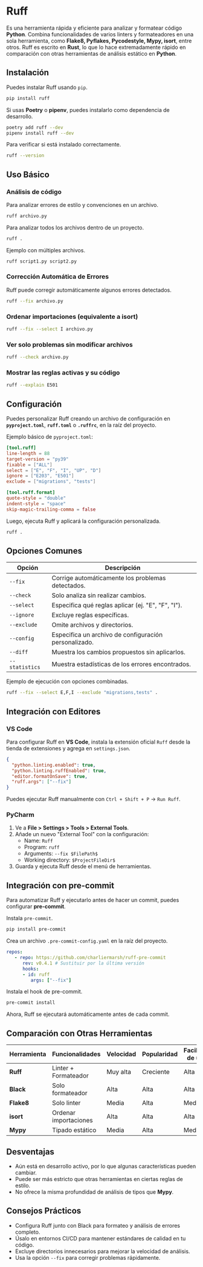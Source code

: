 # **Ruff**

Es una herramienta rápida y eficiente para analizar y formatear código **Python**. Combina funcionalidades de varios linters y formateadores en una sola herramienta, como **Flake8, Pyflakes, Pycodestyle, Mypy, isort**, entre otros. Ruff es escrito en **Rust**, lo que lo hace extremadamente rápido en comparación con otras herramientas de análisis estático en **Python**.

## **Instalación**

Puedes instalar Ruff usando `pip`.

```bash
pip install ruff
```

Si usas **Poetry** o **pipenv**, puedes instalarlo como dependencia de desarrollo.

```bash
poetry add ruff --dev
pipenv install ruff --dev
```

Para verificar si está instalado correctamente.

```bash
ruff --version
```

## **Uso Básico**

### **Análisis de código**

Para analizar errores de estilo y convenciones en un archivo.

```bash
ruff archivo.py
```

Para analizar todos los archivos dentro de un proyecto.

```bash
ruff .
```

Ejemplo con múltiples archivos.

```bash
ruff script1.py script2.py
```

### **Corrección Automática de Errores**

Ruff puede corregir automáticamente algunos errores detectados.

```bash
ruff --fix archivo.py
```

### **Ordenar importaciones (equivalente a isort)**

```bash
ruff --fix --select I archivo.py
```

### **Ver solo problemas sin modificar archivos**

```bash
ruff --check archivo.py
```

### **Mostrar las reglas activas y su código**

```bash
ruff --explain E501
```

## **Configuración**

Puedes personalizar Ruff creando un archivo de configuración en **`pyproject.toml`**, **`ruff.toml`** o **`.ruffrc`**, en la raíz del proyecto.

Ejemplo básico de `pyproject.toml`:

```toml
[tool.ruff]
line-length = 88
target-version = "py39"
fixable = ["ALL"]
select = ["E", "F", "I", "UP", "D"]
ignore = ["E203", "E501"]
exclude = ["migrations", "tests"]

[tool.ruff.format]
quote-style = "double"
indent-style = "space"
skip-magic-trailing-comma = false
```

Luego, ejecuta Ruff y aplicará la configuración personalizada.

```bash
ruff .
```

## **Opciones Comunes**

| Opción         | Descripción                                           |
| -------------- | ----------------------------------------------------- |
| `--fix`        | Corrige automáticamente los problemas detectados.     |
| `--check`      | Solo analiza sin realizar cambios.                    |
| `--select`     | Especifica qué reglas aplicar (ej. "E", "F", "I").    |
| `--ignore`     | Excluye reglas específicas.                           |
| `--exclude`    | Omite archivos y directorios.                         |
| `--config`     | Especifica un archivo de configuración personalizado. |
| `--diff`       | Muestra los cambios propuestos sin aplicarlos.        |
| `--statistics` | Muestra estadísticas de los errores encontrados.      |

Ejemplo de ejecución con opciones combinadas.

```bash
ruff --fix --select E,F,I --exclude "migrations,tests" .
```

## **Integración con Editores**

### **VS Code**

Para configurar Ruff en **VS Code**, instala la extensión oficial `Ruff` desde la tienda de extensiones y agrega en `settings.json`.

```json
{
  "python.linting.enabled": true,
  "python.linting.ruffEnabled": true,
  "editor.formatOnSave": true,
  "ruff.args": ["--fix"]
}
```

Puedes ejecutar Ruff manualmente con `Ctrl + Shift + P` → `Run Ruff`.

### **PyCharm**

1. Ve a **File > Settings > Tools > External Tools**.
2. Añade un nuevo "External Tool" con la configuración:
   - Name: `Ruff`
   - Program: `ruff`
   - Arguments: `--fix $FilePath$`
   - Working directory: `$ProjectFileDir$`
3. Guarda y ejecuta Ruff desde el menú de herramientas.

## **Integración con pre-commit**

Para automatizar Ruff y ejecutarlo antes de hacer un commit, puedes configurar **pre-commit**.

Instala `pre-commit`.

```bash
pip install pre-commit
```

Crea un archivo `.pre-commit-config.yaml` en la raíz del proyecto.

```yaml
repos:
   - repo: https://github.com/charliermarsh/ruff-pre-commit
      rev: v0.4.1 # Sustituir por la última versión
      hooks:
      - id: ruff
         args: ["--fix"]
```

Instala el hook de pre-commit.

```bash
pre-commit install
```

Ahora, Ruff se ejecutará automáticamente antes de cada commit.

## **Comparación con Otras Herramientas**

| Herramienta | Funcionalidades       | Velocidad | Popularidad | Facilidad de uso |
| ----------- | --------------------- | --------- | ----------- | ---------------- |
| **Ruff**    | Linter + Formateador  | Muy alta  | Creciente   | Alta             |
| **Black**   | Solo formateador      | Alta      | Alta        | Alta             |
| **Flake8**  | Solo linter           | Media     | Alta        | Media            |
| **isort**   | Ordenar importaciones | Alta      | Alta        | Alta             |
| **Mypy**    | Tipado estático       | Media     | Alta        | Media            |

## **Desventajas**

- Aún está en desarrollo activo, por lo que algunas características pueden cambiar.
- Puede ser más estricto que otras herramientas en ciertas reglas de estilo.
- No ofrece la misma profundidad de análisis de tipos que **Mypy**.

## **Consejos Prácticos**

- Configura Ruff junto con Black para formateo y análisis de errores completo.
- Úsalo en entornos CI/CD para mantener estándares de calidad en tu código.
- Excluye directorios innecesarios para mejorar la velocidad de análisis.
- Usa la opción `--fix` para corregir problemas rápidamente.
